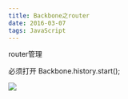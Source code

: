 ```yaml
---
title: Backbone之router
date: 2016-03-07
tags: JavaScript
---
```


router管理

必须打开 Backbone.history.start();

![](http://images.cnblogs.com/cnblogs_com/nuysoft/201203/201203180247367116.png)